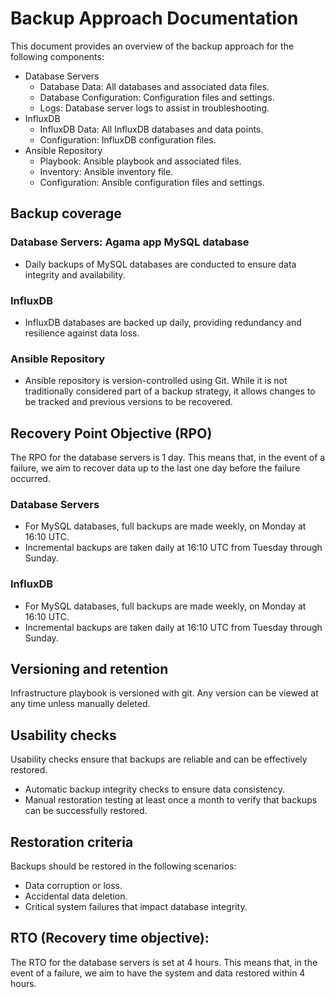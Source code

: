 # Backup Approach Documentation

This document provides an overview of the backup approach for the following components:

- Database Servers
    - Database Data: All databases and associated data files.
    - Database Configuration: Configuration files and settings.
    - Logs: Database server logs to assist in troubleshooting.
- InfluxDB
    - InfluxDB Data: All InfluxDB databases and data points.
    - Configuration: InfluxDB configuration files.
- Ansible Repository
    - Playbook: Ansible playbook and associated files.
    - Inventory: Ansible inventory file.
    - Configuration: Ansible configuration files and settings.

## Backup coverage

### Database Servers: Agama app MySQL database
- Daily backups of MySQL databases are conducted to ensure data integrity and availability.

### InfluxDB
- InfluxDB databases are backed up daily, providing redundancy and resilience against data loss.

### Ansible Repository
- Ansible repository is version-controlled using Git. While it is not traditionally considered part of a backup strategy, it allows changes to be tracked and previous versions to be recovered.

## Recovery Point Objective (RPO)

The RPO for the database servers is 1 day. This means that, in the event of a failure, we aim to recover data up to the last one day before the failure occurred.

### Database Servers
- For MySQL databases, full backups are made weekly, on Monday at 16:10 UTC.
- Incremental backups are taken daily at 16:10 UTC from Tuesday through Sunday.

### InfluxDB
- For MySQL databases, full backups are made weekly, on Monday at 16:10 UTC.
- Incremental backups are taken daily at 16:10 UTC from Tuesday through Sunday.

## Versioning and retention
Infrastructure playbook is versioned with git. Any version can be viewed at any time unless manually deleted.

## Usability checks
Usability checks ensure that backups are reliable and can be effectively restored.

- Automatic backup integrity checks to ensure data consistency.
- Manual restoration testing at least once a month to verify that backups can be successfully restored.

## Restoration criteria
Backups should be restored in the following scenarios:

- Data corruption or loss.
- Accidental data deletion.
- Critical system failures that impact database integrity.

## RTO (Recovery time objective):

The RTO for the database servers is set at 4 hours. This means that, in the event of a failure, we aim to have the system and data restored within 4 hours.
